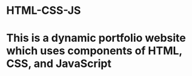 # HTML-CSS-JS
# This is a dynamic portfolio website which uses components of HTML, CSS, and JavaScript 
